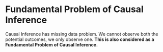 # Fundamental Problem of Causal Inference

Causal Inference has missing data problem. We cannot observe both the potential outcomes, we only observe one. **This is also considered as a Fundamental Problem of Causal Inference.** 

